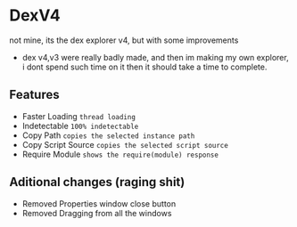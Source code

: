 # DexV4
not mine, its the dex explorer v4, but with some improvements
* dex v4,v3 were really badly made, and then im making my own explorer, i dont spend such time on it then it should take a time to complete.

## Features

* Faster Loading `thread loading`
* Indetectable `100% indetectable`
* Copy Path `copies the selected instance path`
* Copy Script Source `copies the selected script source`
* Require Module `shows the require(module) response`

## Aditional changes (raging shit)
* Removed Properties window close button
* Removed Dragging from all the windows
